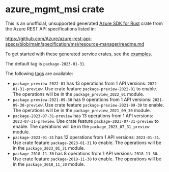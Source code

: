 # azure_mgmt_msi crate

This is an unofficial, unsupported generated [Azure SDK for Rust](https://github.com/Azure/azure-sdk-for-rust/tree/legacy) crate from the Azure REST API specifications listed in:

https://github.com/Azure/azure-rest-api-specs/blob/main/specification/msi/resource-manager/readme.md

To get started with these generated service crates, see the [examples](https://github.com/Azure/azure-sdk-for-rust/blob/legacy/services/README.md#examples).

The default tag is `package-2023-01-31`.

The following [tags](https://github.com/Azure/azure-sdk-for-rust/blob/legacy/services/tags.md) are available:

- `package-preview-2022-01` has 13 operations from 1 API versions: `2022-01-31-preview`. Use crate feature `package-preview-2022-01` to enable. The operations will be in the `package_preview_2022_01` module.
- `package-preview-2021-09-30` has 9 operations from 1 API versions: `2021-09-30-preview`. Use crate feature `package-preview-2021-09-30` to enable. The operations will be in the `package_preview_2021_09_30` module.
- `package-2023-07-31-preview` has 13 operations from 1 API versions: `2023-07-31-preview`. Use crate feature `package-2023-07-31-preview` to enable. The operations will be in the `package_2023_07_31_preview` module.
- `package-2023-01-31` has 12 operations from 1 API versions: `2023-01-31`. Use crate feature `package-2023-01-31` to enable. The operations will be in the `package_2023_01_31` module.
- `package-2018-11-30` has 8 operations from 1 API versions: `2018-11-30`. Use crate feature `package-2018-11-30` to enable. The operations will be in the `package_2018_11_30` module.